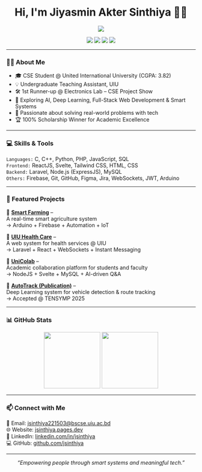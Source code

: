 <h1 align="center">Hi, I'm Jiyasmin Akter Sinthiya 👩‍💻</h1>
<p align="center">
  <img src="https://readme-typing-svg.herokuapp.com?font=Fira+Code&size=22&pause=1000&color=6C63FF&center=true&vCenter=true&width=500&lines=Undergraduate+Teaching+Assistant+%7C+CSE+Student;Passionate+about+Tech+%26+Innovation;AI+%7C+Web+Dev+%7C+IoT+%7C+Systems+Builder" />
</p>

<p align="center">
  <a href="https://www.linkedin.com/in/jsinthiya/"><img src="https://img.shields.io/badge/LinkedIn-blue?style=for-the-badge&logo=linkedin" /></a>
  <a href="https://github.com/jsinthiya"><img src="https://img.shields.io/badge/GitHub-%23121011.svg?style=for-the-badge&logo=github&logoColor=white" /></a>
  <a href="mailto:jsinthiya221503@bscse.uiu.ac.bd"><img src="https://img.shields.io/badge/Gmail-red?style=for-the-badge&logo=gmail&logoColor=white" /></a>
  <a href="https://jsinthiya.pages.dev/"><img src="https://img.shields.io/badge/Portfolio-purple?style=for-the-badge&logo=google-chrome&logoColor=white" /></a>
</p>

---

### 👩‍🎓 About Me
- 🎓 CSE Student @ United International University (CGPA: 3.82)
- 💡 Undergraduate Teaching Assistant, UIU  
- 🛠 1st Runner-up @ Electronics Lab – CSE Project Show  
- 🧠 Exploring AI, Deep Learning, Full-Stack Web Development & Smart Systems  
- 🌱 Passionate about solving real-world problems with tech  
- 🏆 100% Scholarship Winner for Academic Excellence

---

### 💻 Skills & Tools

`Languages:` C, C++, Python, PHP, JavaScript, SQL  
`Frontend:` ReactJS, Svelte, Tailwind CSS, HTML, CSS  
`Backend:` Laravel, Node.js (ExpressJS), MySQL  
`Others:` Firebase, Git, GitHub, Figma, Jira, WebSockets, JWT, Arduino

---

### 📌 Featured Projects

🔹 [**Smart Farming**](https://github.com/jsinthiya/Smart_Farming) –  
A real-time smart agriculture system  
→ Arduino + Firebase + Automation + IoT  

🔹 [**UIU Health Care**](https://github.com/jsinthiya/UIU-Health-Care) –  
A web system for health services @ UIU  
→ Laravel + React + WebSockets + Instant Messaging  

🔹 [**UniColab**](https://github.com/jsinthiya/UniCollab) –  
Academic collaboration platform for students and faculty  
→ NodeJS + Svelte + MySQL + AI-driven Q&A  

🔹 [**AutoTrack (Publication)**](https://github.com/jsinthiya/Hit-And-Run-Case) –  
Deep Learning system for vehicle detection & route tracking  
→ Accepted @ TENSYMP 2025

---

### 📊 GitHub Stats

<p align="center">
  <img src="https://github-readme-stats.vercel.app/api?username=jsinthiya&show_icons=true&theme=tokyonight&hide_title=false" height="150" />
  <img src="https://github-readme-streak-stats.herokuapp.com?user=jsinthiya&theme=tokyonight" height="150" />
</p>

---

### 📫 Connect with Me

📧 Email: jsinthiya221503@bscse.uiu.ac.bd  
🌐 Website: [jsinthiya.pages.dev](https://jsinthiya.pages.dev)  
💼 LinkedIn: [linkedin.com/in/jsinthiya](https://www.linkedin.com/in/jsinthiya)  
💻 GitHub: [github.com/jsinthiya](https://github.com/jsinthiya)

---

<p align="center"><i>“Empowering people through smart systems and meaningful tech.”</i></p>
